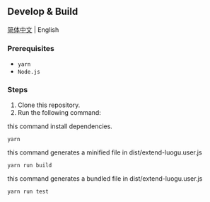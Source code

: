 ## Develop & Build

[简体中文](./build.md) | English

### Prerequisites
- `yarn`
- `Node.js`

### Steps
1. Clone this repository.
2. Run the following command:

this command install dependencies.
```
yarn
```

this command generates a minified file in dist/extend-luogu.user.js
```
yarn run build
```

this command generates a bundled file in dist/extend-luogu.user.js
```
yarn run test
```